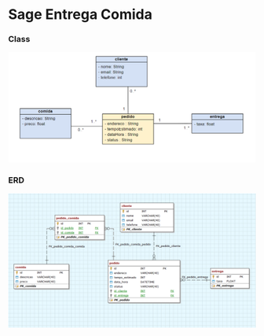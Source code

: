 # Sage Entrega Comida

### __Class__
![alt text](https://github.com/Rapha1010/delivery-food/blob/master/ClassDiagram.PNG)

### __ERD__
![alt text](https://github.com/Rapha1010/delivery-food/blob/master/ErProject.png)


